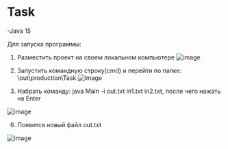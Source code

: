 # Task
-Java 15

Для запуска программы:
1. Разместить проект на своем локальном компьютере
![image](https://github.com/Pars89/Task/assets/74140385/074fd5c4-ca6f-4bb9-b163-9fb336def7bd)

2. Запустить командную строку(cmd) и перейти по папке: \out\production\Task
![image](https://github.com/Pars89/Task/assets/74140385/e3392728-6d84-4352-9ab0-bdf3e5b432d7)

3. Набрать команду: java Main -i out.txt in1.txt in2.txt, после чего нажать на Enter

![image](https://github.com/Pars89/Task/assets/74140385/c551dfa5-0be9-4585-9dc2-0fe3065abfb5)

6. Появится новый файл out.txt

![image](https://github.com/Pars89/Task/assets/74140385/3ef3b621-54fa-454b-9ddc-51ef0ed513d6)

